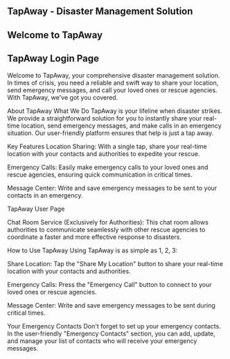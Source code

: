 ## TapAway - Disaster Management Solution
## Welcome to TapAway
## TapAway Login Page

Welcome to TapAway, your comprehensive disaster management solution. In times of crisis, you need a reliable and swift way to share your location, send emergency messages, and call your loved ones or rescue agencies. With TapAway, we've got you covered.

About TapAway
What We Do
TapAway is your lifeline when disaster strikes. We provide a straightforward solution for you to instantly share your real-time location, send emergency messages, and make calls in an emergency situation. Our user-friendly platform ensures that help is just a tap away.

Key Features
Location Sharing: With a single tap, share your real-time location with your contacts and authorities to expedite your rescue.

Emergency Calls: Easily make emergency calls to your loved ones and rescue agencies, ensuring quick communication in critical times.

Message Center: Write and save emergency messages to be sent to your contacts in an emergency.

TapAway User Page

Chat Room Service (Exclusively for Authorities): This chat room allows authorities to communicate seamlessly with other rescue agencies to coordinate a faster and more effective response to disasters.

How to Use TapAway
Using TapAway is as simple as 1, 2, 3:

Share Location: Tap the "Share My Location" button to share your real-time location with your contacts and authorities.

Emergency Calls: Press the "Emergency Call" button to connect to your loved ones or rescue agencies.

Message Center: Write and save emergency messages to be sent during critical times.

Your Emergency Contacts
Don't forget to set up your emergency contacts. In the user-friendly "Emergency Contacts" section, you can add, update, and manage your list of contacts who will receive your emergency messages.